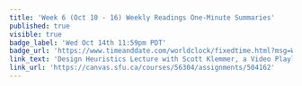 ```yaml
---
title: 'Week 6 (Oct 10 - 16) Weekly Readings One-Minute Summaries'
published: true
visible: true
badge_label: 'Wed Oct 14th 11:59pm PDT'
badge_url: 'https://www.timeanddate.com/worldclock/fixedtime.html?msg=Week+2+%28Sep+12+-+18%29+Weekly+Readings+One-Minute+Summaries+Due+Date&iso=20201014T2359&p1=256'
link_text: 'Design Heuristics Lecture with Scott Klemmer, a Video Playlist'
link_url: 'https://canvas.sfu.ca/courses/56304/assignments/504162'
---
```

